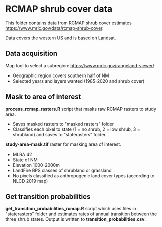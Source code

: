 # RCMAP shrub cover data

This folder contains data from RCMAP shrub cover estimates https://www.mrlc.gov/data/rcmap-shrub-cover.

Data covers the western US and is based on Landsat. 

## Data acquisition

Map tool to select a subregion: https://www.mrlc.gov/rangeland-viewer/
 - Geographic region covers southern half of NM 
 - Selected years and layers wanted (1985-2020 and shrub cover)  

## Mask to area of interest

__process_rcmap_rasters.R__ script that masks raw RCMAP rasters to study area.
 - Saves masked rasters to "masked rasters" folder
 - Classifies each pixel to state (1 = no shrub, 2 = low shrub, 3 = shrubland) and saves to "staterasters" folder.

__study-area-mask.tif__ raster for masking area of interest.

 - MLRA 42
 - State of NM
 - Elevation 1000-2000m
 - LandFire BPS classes of shrubland or grassland
 - No pixels classified as anthropogenic land cover types (according to NLCD 2019 map)

## Get transition probabilities

__get_transition_probabilities_rcmap.R__ script which uses files in "staterasters" folder and estimates rates of annual transition between the three shrub states. Output is written to __transition_probabilities.csv__.